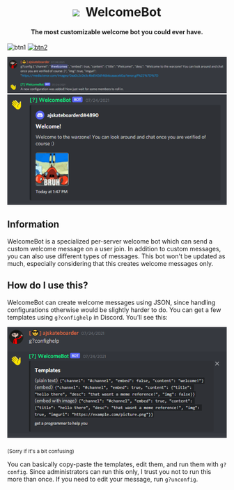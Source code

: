 <div align="center">
  <h1><img src="https://cdn.shopify.com/s/files/1/1061/1924/products/Waving_Hand_Sign_Emoji_Icon_ios10_large.png" height=25> &nbsp;WelcomeBot</h1>
  <h4>The most customizable welcome bot you could ever have.</h4>
</div>

![btn1](https://shields.io/badge/status-alpha-yellow?style=flat-square) [![btn2](https://shields.io/badge/invite-the%20bot-purple?style=flat-square&logo=discord)](https://discord.com/oauth2/authorize?client_id=867880449560805377&permissions=68624&scope=bot)

![1](https://raw.githubusercontent.com/ajskateboarder/stuff/main/e/1.png)
![2](https://raw.githubusercontent.com/ajskateboarder/stuff/main/e/2.png)

## Information

WelcomeBot is a specialized per-server welcome bot which can send a custom welcome message on a user join. In addition to custom messages, you can also use different types of messages. This bot won't be updated as much, especially considering that this creates welcome messages only.

## How do I use this?

WelcomeBot can create welcome messages using JSON, since handling configurations otherwise would be slightly harder to do. You can get a few templates using `g?confighelp` in Discord. You'll see this:

![2](https://raw.githubusercontent.com/ajskateboarder/stuff/main/e/3.png)

<sub>(Sorry if it's a bit confusing)</sub>

You can basically copy-paste the templates, edit them, and run them with `g?config`. Since administrators can run this only, I trust you not to run this more than once. If you need to edit your message, run `g?unconfig`.
